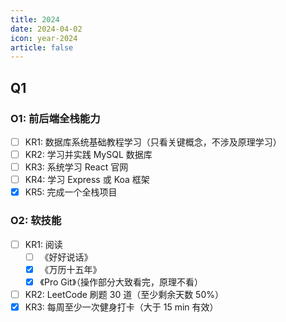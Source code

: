```yaml
---
title: 2024
date: 2024-04-02
icon: year-2024
article: false
---
```


## Q1

### O1: 前后端全栈能力

- [ ] KR1: 数据库系统基础教程学习（只看关键概念，不涉及原理学习）
- [ ] KR2: 学习并实践 MySQL 数据库
- [ ] KR3: 系统学习 React 官网
- [ ] KR4: 学习 Express 或 Koa 框架
- [x] KR5: 完成一个全栈项目

### O2: 软技能

- [ ] KR1: 阅读
  - [ ] 《好好说话》
  - [x] 《万历十五年》
  - [x] 《Pro Git》（操作部分大致看完，原理不看）
- [ ] KR2: LeetCode 刷题 30 道（至少剩余天数 50%）
- [x] KR3: 每周至少一次健身打卡（大于 15 min 有效）
